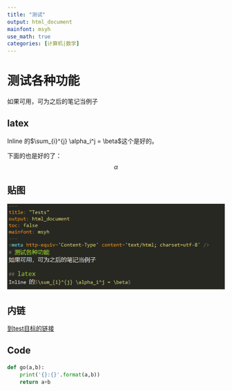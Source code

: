 ```yaml
---
title: "测试"
output: html_document
mainfont: msyh
use_math: true
categories: [计算机|数学]
---
```


# 测试各种功能
如果可用，可为之后的笔记当例子

## latex
Inline 的$\sum_{i}^{j} \alpha_i^j = \beta$这个是好的。

下面的也是好的了：
$$
	\alpha
$$

## 贴图
![测试贴图](./img/test1.png)

## 内链
[到test目标的链接](./testAimFile.md)

## Code

``` python
def go(a,b):
	print('{}:{}'.format(a,b))
	return a+b
```
